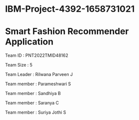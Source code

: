 # IBM-Project-4392-1658731021
# Smart Fashion Recommender Application

Team ID : PNT2022TMID48162

Team Size : 5

Team Leader : Rilwana Parveen J

Team member : Parameshwari S

Team member : Sandhiya B

Team member : Saranya C

Team member : Suriya Jothi S
